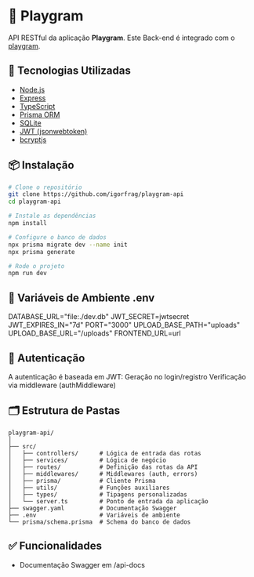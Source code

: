 # 🎨 Playgram

API RESTful da aplicação **Playgram**. Este Back-end é integrado com o [playgram](https://github.com/igorfrag/playgram).

## 🚀 Tecnologias Utilizadas

-   [Node.js](https://nodejs.org/)
-   [Express](https://expressjs.com/)
-   [TypeScript](https://www.typescriptlang.org/)
-   [Prisma ORM](https://www.prisma.io/)
-   [SQLite](https://www.sqlite.org/)
-   [JWT (jsonwebtoken)](https://github.com/auth0/node-jsonwebtoken)
-   [bcryptjs](https://github.com/dcodeIO/bcrypt.js)

## 📦 Instalação

```bash
# Clone o repositório
git clone https://github.com/igorfrag/playgram-api
cd playgram-api

# Instale as dependências
npm install

# Configure o banco de dados
npx prisma migrate dev --name init
npx prisma generate

# Rode o projeto
npm run dev
```

## 🔐 Variáveis de Ambiente .env

DATABASE_URL="file:./dev.db"
JWT_SECRET=jwtsecret
JWT_EXPIRES_IN="7d"
PORT="3000"
UPLOAD_BASE_PATH="uploads"
UPLOAD_BASE_URL="/uploads"
FRONTEND_URL=url

## 🔐 Autenticação

A autenticação é baseada em JWT:
Geração no login/registro
Verificação via middleware (authMiddleware)

## 🗂️ Estrutura de Pastas

```
playgram-api/
│
├── src/
│   ├── controllers/      # Lógica de entrada das rotas
│   ├── services/         # Lógica de negócio
│   ├── routes/           # Definição das rotas da API
│   ├── middlewares/      # Middlewares (auth, errors)
│   ├── prisma/           # Cliente Prisma
│   ├── utils/            # Funções auxiliares
│   ├── types/            # Tipagens personalizadas
│   └── server.ts         # Ponto de entrada da aplicação
├── swagger.yaml          # Documentação Swagger
├── .env                  # Variáveis de ambiente
└── prisma/schema.prisma  # Schema do banco de dados
```

## ✅ Funcionalidades

-   Documentação Swagger em /api-docs
